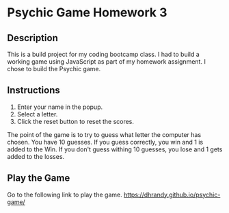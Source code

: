 # Psychic Game Homework 3

## Description

This is a build project for my coding bootcamp class. I had to build a working game using JavaScript as part of my homework assignment. I chose to build the Psychic game.

## Instructions

1. Enter your name in the popup.
2. Select a letter.
3. Click the reset button to reset the scores.

The point of the game is to try to guess what letter the computer has chosen. You have 10 guesses. If you guess correctly, you win and 1 is added to the Win. If you don't guess withing 10 guesses, you lose and 1 gets added to the losses.

## Play the Game
Go to the following link to play the game.
https://dhrandy.github.io/psychic-game/


